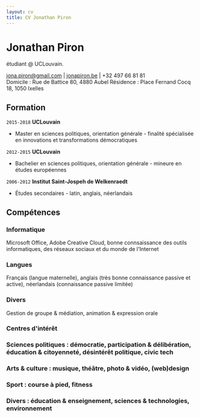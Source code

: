 ```yaml
---
layout: cv
title: CV Jonathan Piron
---
```

# Jonathan Piron
étudiant @ UCLouvain.

<div id="webaddress">
<a href="jona.piron@gmail.com">jona.piron@gmail.com</a>
| <a href="http://jonapiron.be">jonapiron.be</a> | +32 497 66 81 81
</div>

<div>
  Domicile : Rue de Battice 80, 4880 Aubel
  Résidence : Place Fernand Cocq 18, 1050 Ixelles
</div>

## Formation

`2015-2018`
__UCLouvain__

- Master en sciences politiques, orientation générale - finalité spécialisée en innovations et transformations démocratiques

`2012-2015`
__UCLouvain__

- Bachelier en sciences politiques, orientation générale - mineure en études européennes

`2006-2012`
__Institut Saint-Jospeh de Welkenraedt__

- Études secondaires - latin, anglais, néerlandais


## Compétences 

### Informatique

Microsoft Office, Adobe Creative Cloud, bonne connsaissance des outils informatiques, des réseaux sociaux et du monde de l'Internet

### Langues

Français (langue maternelle), anglais (très bonne connaissance passive et active), néerlandais (connaissance passive limitée)

### Divers

Gestion de groupe & médiation, animation & expression orale


### Centres d'intérêt

### Sciences politiques : démocratie, participation & délibération, éducation & citoyenneté, désintérêt politique, civic tech

### Arts & culture : musique, théâtre, photo & vidéo, (web)design

### Sport : course à pied, fitness

### Divers : éducation & enseignement, sciences & technologies, environnement


<!-- ### Footer

Dernière mise à jour : 09/2018 -->


